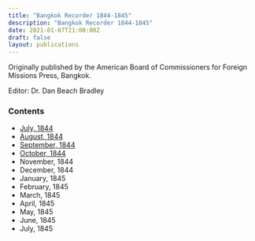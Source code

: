 ```yaml
---
title: "Bangkok Recorder 1844-1845"
description: "Bangkok Recorder 1844-1845"
date: 2021-01-07T21:00:00Z
draft: false
layout: publications
---
```

Originally published by the American Board of Commissioners for Foreign Missions Press, Bangkok.

Editor: Dr. Dan Beach Bradley

### Contents

- [July, 1844](1844-07)
- [August, 1844](1844-08)
- [September, 1844](1844-09)
- [October, 1844](1844-10)
- November, 1844
- December, 1844
- January, 1845
- February, 1845
- March, 1845
- April, 1845
- May, 1845
- June, 1845
- July, 1845
